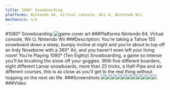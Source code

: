 ```yaml
---
title: 1080° Snowboarding
platforms: Nintendo 64, Virtual console, Wii U, Nintendo Wii
mechanics: n/a
---
```

#1080° Snowboarding
![game cover art](//images.igdb.com/igdb/image/upload/t_cover_big/htqdgazsmupb3mwpcuip.jpg "Logo Title Text 1")
###Platforms
Nintendo 64, Virtual console, Wii U, Nintendo Wii
###Description:
You’re taking a Tahoe 155 snowboard down a steep, bumpy incline at night and you’re about to top off an Indy Nosebone with a 360° Air, and you haven’t even left your living room! You’re Playing 1080° (Ten Eighty) Snowboarding, a game so intense you’ll be brushing the snow off your goggles. With five different boarders, eight different Lamar snowboards, more than 25 tricks, a Half-Pipe and six different courses, this is as close as you’ll get to the real thing without hopping on the next ski life.
###Screenshots
<a target="_blank" href="//images.igdb.com/igdb/image/upload/t_cover_big/tzzynpc1rf0yxanpk3cg.jpg"><img src="//images.igdb.com/igdb/image/upload/t_thumb/tzzynpc1rf0yxanpk3cg.jpg"/></a><a target="_blank" href="//images.igdb.com/igdb/image/upload/t_cover_big/vzryceyi36jvzkxsfqks.jpg"><img src="//images.igdb.com/igdb/image/upload/t_thumb/vzryceyi36jvzkxsfqks.jpg"/></a><a target="_blank" href="//images.igdb.com/igdb/image/upload/t_cover_big/jjfyhdv1wbp49ypsjdln.jpg"><img src="//images.igdb.com/igdb/image/upload/t_thumb/jjfyhdv1wbp49ypsjdln.jpg"/></a><a target="_blank" href="//images.igdb.com/igdb/image/upload/t_cover_big/jd8lme2lnugtgq6dgtej.jpg"><img src="//images.igdb.com/igdb/image/upload/t_thumb/jd8lme2lnugtgq6dgtej.jpg"/></a><a target="_blank" href="//images.igdb.com/igdb/image/upload/t_cover_big/lmlygqeby0ivgtla0ndt.jpg"><img src="//images.igdb.com/igdb/image/upload/t_thumb/lmlygqeby0ivgtla0ndt.jpg"/></a><a target="_blank" href="//images.igdb.com/igdb/image/upload/t_cover_big/l1tc8ux21sxndpuroj1r.jpg"><img src="//images.igdb.com/igdb/image/upload/t_thumb/l1tc8ux21sxndpuroj1r.jpg"/></a><a target="_blank" href="//images.igdb.com/igdb/image/upload/t_cover_big/ssvusywzblr42pzlmn55.jpg"><img src="//images.igdb.com/igdb/image/upload/t_thumb/ssvusywzblr42pzlmn55.jpg"/></a><a target="_blank" href="//images.igdb.com/igdb/image/upload/t_cover_big/eqciaavvhfbtb3ws9mir.jpg"><img src="//images.igdb.com/igdb/image/upload/t_thumb/eqciaavvhfbtb3ws9mir.jpg"/></a><a target="_blank" href="//images.igdb.com/igdb/image/upload/t_cover_big/lgrh49fp979uxeeol3ha.jpg"><img src="//images.igdb.com/igdb/image/upload/t_thumb/lgrh49fp979uxeeol3ha.jpg"/></a><a target="_blank" href="//images.igdb.com/igdb/image/upload/t_cover_big/vtm7pkr9gzzi48qfxsze.jpg"><img src="//images.igdb.com/igdb/image/upload/t_thumb/vtm7pkr9gzzi48qfxsze.jpg"/></a><a target="_blank" href="//images.igdb.com/igdb/image/upload/t_cover_big/ut7osge57ot4s48o5zm9.jpg"><img src="//images.igdb.com/igdb/image/upload/t_thumb/ut7osge57ot4s48o5zm9.jpg"/></a>
###Video

